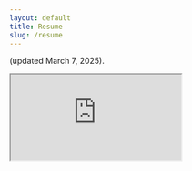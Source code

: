 ```yaml
---
layout: default
title: Resume
slug: /resume
---
```


(updated March 7, 2025).

<iframe src="https://docs.google.com/document/d/e/2PACX-1vSaA3_vBekFtWtH3DWGzY6Dhkfq8jrgC2ei62F35BLi6n4LppIaPiUCHXsed1rqrA/pub?embedded=true"></iframe>